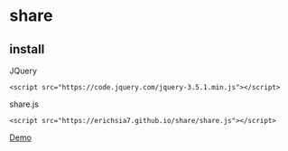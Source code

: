 # share
## install
JQuery
```
<script src="https://code.jquery.com/jquery-3.5.1.min.js"></script>
```
share.js
```
<script src="https://erichsia7.github.io/share/share.js"></script>
```
[Demo](https://erichsia7.github.io/share/demo.html)
